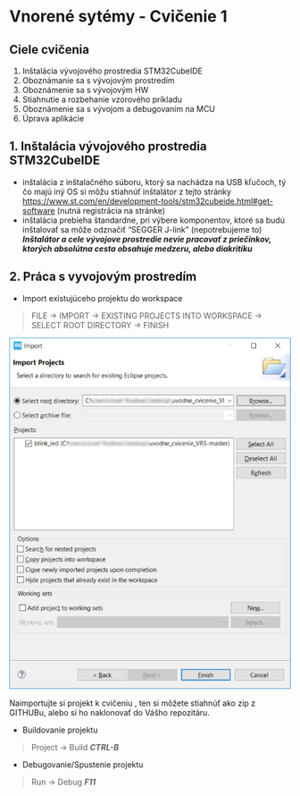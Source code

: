 # Vnorené sytémy - Cvičenie 1
## Ciele cvičenia ##
1. Inštalácia vývojového prostredia STM32CubeIDE
2. Oboznámanie sa s vývojovým prostredím
3. Oboznámenie sa s vývojovým HW
4. Stiahnutie a rozbehanie vzorového príkladu
5. Oboznámenie sa s vývojom a debugovaním na MCU
6. Úprava aplikácie
## 1. Inštalácia vývojového prostredia STM32CubeIDE ##
- inštalácia z inštalačného súboru, ktorý sa nachádza na USB kľučoch, tý čo majú iný OS si môžu stiahnúť inštalátor z tejto stránky <https://www.st.com/en/development-tools/stm32cubeide.html#get-software> (nutná registrácia na stránke)
- inštalácia prebieha štandardne, pri výbere komponentov, ktoré sa budú inštalovať sa môže odznačiť “SEGGER J-link” (nepotrebujeme to)
***Inštalátor a cele vývojove prostredie nevie pracovať z priečinkov, ktorých absolútna cesta obsahuje medzeru, alebo diakritiku***
## 2. Práca s vyvojovým prostredím ##
- Import existujúceho projektu do workspace
> FILE -> IMPORT -> EXISTING PROJECTS INTO WORKSPACE -> SELECT ROOT DIRECTORY -> FINISH

![alt text](documents/obrazky/project-import.png)

Naimportujte si projekt k cvičeniu , ten si môžete stiahnúť ako zip z GITHUBu, alebo si ho naklonovať do Vášho repozitáru.

- Buildovanie projektu
> Project -> Build    ***CTRL-B***

- Debugovanie/Spustenie projektu
> Run -> Debug        ***F11***


 
